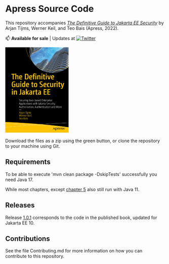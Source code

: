 # Apress Source Code

This repository accompanies [*The Definitive Guide to Jakarta EE Security*](https://link.springer.com/book/10.1007/978-1-4842-7945-8) by Arjan Tijms, Werner Keil, and Teo Bais (Apress, 2022).

[comment]: #cover

📫 **Available for sale** | Updates at [![Twitter](https://img.shields.io/badge/Twitter-jakartasecbook-informational?style=flat-square&logo=twitter&logoColor=white)](https://www.twitter.com/jakartasecbook/)


<a href="https://www.amazon.com/Definitive-Guide-Security-Jakarta-Authentication/dp/1484279441/ref=sr_1_1?qid=1642032426">
  <img  src="jakarta-ee-security-cover.jpg" alt="Jakarta EE Security book"
    width=200" height="270"/>
</a>


Download the files as a zip using the green button, or clone the repository to your machine using Git.

## Requirements

To be able to execute 'mvn clean package -DskipTests' successfully you need Java 17.

While most chapters, except [chapter 5](chapter5-jakarta-security) also still run with Java 11.

## Releases

Release [1.0.1](https://github.com/Apress/definitive-guide-jakarta-ee-security/releases/tag/1.0.1) corresponds to the code in the published book, updated for Jakarta EE 10.

## Contributions

See the file Contributing.md for more information on how you can contribute to this repository.
